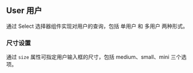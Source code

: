 <div class="demo-header">
<p class="overviewicon">
  <span class="wapi-form-user"/>
</p>

## User 用户

<nova-uxlink widget-name="User"></nova-uxlink>

通过 Select 选择器组件实现对用户的查询，包括 单用户 和 多用户 两种形式。
</div>

### 尺寸设置

通过 `size` 属性可指定用户输入框的尺寸，包括 medium、small、mini 三个选项。

<nova-demo-view link="user/user-select-size"></nova-demo-view>

<br>
